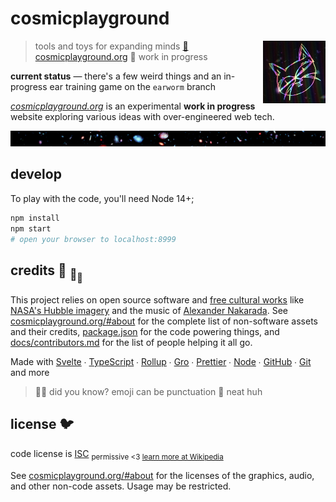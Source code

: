 # cosmicplayground

[<img src="/src/assets/characters/cosmic-kitty.jpg" align="right" width="100">](https://www.cosmicplayground.org)

> tools and toys for expanding minds
> [:milky_way: cosmicplayground.org](https://www.cosmicplayground.org)
> :dragon: work in progress

**current status** — there's a few weird things
and an in-progress ear training game on the `earworm` branch

_[cosmicplayground.org](https://www.cosmicplayground.org)_
is an experimental **work in progress** website exploring
various ideas with over-engineered web tech.

![galaxies](/src/assets/space/galaxies-banner.jpg)

## develop

To play with the code, you'll need Node 14+;

```bash
npm install
npm start
# open your browser to localhost:8999
```

## credits :turtle: <sub>:turtle:</sub><sub><sub>:turtle:</sub></sub>

This project relies on open source software and
[free cultural works](https://creativecommons.org/share-your-work/public-domain/freeworks/)
like [NASA's Hubble imagery](https://www.spacetelescope.org)
and the music of [Alexander Nakarada](https://www.serpentsoundstudios.com).
See [cosmicplayground.org/#about](https://www.cosmicplayground.org/#about)
for the complete list of non-software assets and their credits,
[package.json](package.json) for the code powering things,
and [docs/contributors.md](docs/contributors.md)
for the list of people helping it all go.

Made with [Svelte](https://github.com/sveltejs/svelte) ∙
[TypeScript](https://github.com/microsoft/TypeScript) ∙
[Rollup](https://github.com/rollup/rollup) ∙
[Gro](https://github.com/feltcoop/gro) ∙
[Prettier](https://github.com/prettier/prettier) ∙
[Node](https://nodejs.org) ∙
[GitHub](https://github.com) ∙ [Git](https://git-scm.com/) and more

> :rainbow::sparkles: did you know? emoji can be punctuation :snail: neat huh

## license :bird:

code license is [ISC](license)
<sub>permissive <3 [learn more at Wikipedia](https://en.wikipedia.org/wiki/ISC_license)</sub>

See [cosmicplayground.org/#about](https://www.cosmicplayground.org/#about)
for the licenses of the graphics, audio, and other non-code assets.
Usage may be restricted.
